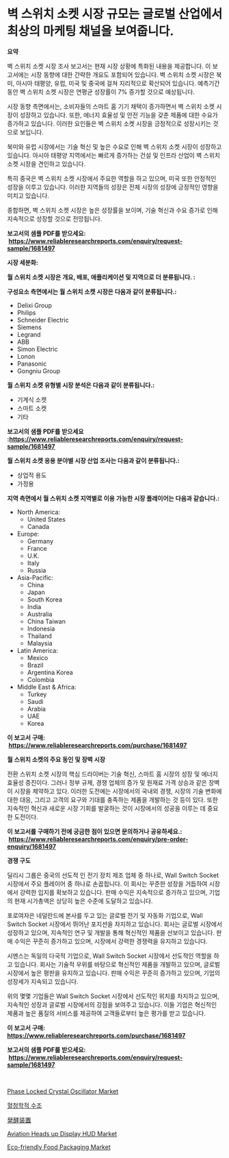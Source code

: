 <p><h1>벽 스위치 소켓 시장 규모는 글로벌 산업에서 최상의 마케팅 채널을 보여줍니다.</h1></p><p><strong>요약</strong></p>
<p><p>벽 스위치 소켓 시장 조사 보고서는 현재 시장 상황에 특화된 내용을 제공합니다. 이 보고서에는 시장 동향에 대한 간략한 개요도 포함되어 있습니다. 벽 스위치 소켓 시장은 북미, 아시아 태평양, 유럽, 미국 및 중국에 걸쳐 지리적으로 확산되어 있습니다. 예측기간 동안 벽 스위치 소켓 시장은 연평균 성장률이 7% 증가할 것으로 예상됩니다. </p><p>시장 동향 측면에서는, 소비자들의 스마트 홈 기기 채택이 증가하면서 벽 스위치 소켓 시장이 성장하고 있습니다. 또한, 에너지 효율성 및 안전 기능을 갖춘 제품에 대한 수요가 증가하고 있습니다. 이러한 요인들은 벽 스위치 소켓 시장을 긍정적으로 성장시키는 것으로 보입니다.</p><p>북미와 유럽 시장에서는 기술 혁신 및 높은 수요로 인해 벽 스위치 소켓 시장이 성장하고 있습니다. 아시아 태평양 지역에서는 빠르게 증가하는 건설 및 인프라 산업이 벽 스위치 소켓 시장을 견인하고 있습니다. </p><p>특히 중국은 벽 스위치 소켓 시장에서 주요한 역할을 하고 있으며, 미국 또한 안정적인 성장을 이루고 있습니다. 이러한 지역들의 성장은 전체 시장의 성장에 긍정적인 영향을 미치고 있습니다. </p><p>종합하면, 벽 스위치 소켓 시장은 높은 성장률을 보이며, 기술 혁신과 수요 증가로 인해 지속적으로 성장할 것으로 전망됩니다.</p></p>
<p><strong>보고서의 샘플 PDF를 받으세요: &nbsp;<a href="https://www.reliableresearchreports.com/enquiry/request-sample/1681497">https://www.reliableresearchreports.com/enquiry/request-sample/1681497</a></strong></p>
<p><strong>시장 세분화:</strong></p>
<p><strong> 월 스위치 소켓 시장은 개요, 배포, 애플리케이션 및 지역으로 더 분류됩니다. :</strong></p>
<p><strong>구성요소 측면에서는 월 스위치 소켓 시장은 다음과 같이 분류됩니다.:</strong></p>
<p><ul><li>Delixi Group</li><li>Philips</li><li>Schneider Electric</li><li>Siemens</li><li>Legrand</li><li>ABB</li><li>Simon Electric</li><li>Lonon</li><li>Panasonic</li><li>Gongniu Group</li></ul></p>
<p><strong> 월 스위치 소켓 유형별 시장 분석은 다음과 같이 분류됩니다.:</strong></p>
<p><ul><li>기계식 소켓</li><li>스마트 소켓</li><li>기타</li></ul></p>
<p><strong>보고서의 샘플 PDF를 받으세요 :<a href="https://www.reliableresearchreports.com/enquiry/request-sample/1681497">https://www.reliableresearchreports.com/enquiry/request-sample/1681497</a></strong></p>
<p><strong> 월 스위치 소켓 응용 분야별 시장 산업 조사는 다음과 같이 분류됩니다.:</strong></p>
<p><ul><li>상업적 용도</li><li>가정용</li></ul></p>
<p><strong>지역 측면에서 월 스위치 소켓 지역별로 이용 가능한 시장 플레이어는 다음과 같습니다.:</strong></p>
<p><ul>
    <li>
        North America:
        <ul>
            <li>United States</li>
            <li>Canada</li>
        </ul>
    </li>
    <li>
        Europe:
        <ul>
            <li>Germany</li>
            <li>France</li>
            <li>U.K.</li>
            <li>Italy</li>
            <li>Russia</li>
        </ul>
    </li>
    <li>
        Asia-Pacific:
        <ul>
            <li>China</li>
            <li>Japan</li>
            <li>South Korea</li>
            <li>India</li>
            <li>Australia</li>
            <li>China Taiwan</li>
            <li>Indonesia</li>
            <li>Thailand</li>
            <li>Malaysia</li>
        </ul>
    </li>
    <li>
        Latin America:
        <ul>
            <li>Mexico</li>
            <li>Brazil</li>
            <li>Argentina Korea</li>
            <li>Colombia</li>
        </ul>
    </li>
    <li>
        Middle East & Africa:
        <ul>
            <li>Turkey</li>
            <li>Saudi</li>
            <li>Arabia</li>
            <li>UAE</li>
            <li>Korea</li>
        </ul>
    </li>
    </ul></p>
<p><strong>이 보고서 구매: &nbsp;<a href="https://www.reliableresearchreports.com/purchase/1681497">https://www.reliableresearchreports.com/purchase/1681497</a></strong></p>
<p><strong>월 스위치 소켓의 주요 동인 및 장벽 시장</strong></p>
<p><p>전환 스위치 소켓 시장의 핵심 드라이버는 기술 혁신, 스마트 홈 시장의 성장 및 에너지 효율성 증진이다. 그러나 정부 규제, 경쟁 업체의 증가 및 원재료 가격 상승과 같은 장벽이 시장을 제약하고 있다. 이러한 도전에는 시장에서의 국내외 경쟁, 시장의 기술 변화에 대한 대응, 그리고 고객의 요구와 기대를 충족하는 제품을 개발하는 것 등이 있다. 또한 지속적인 혁신과 새로운 시장 기회를 발굴하는 것이 시장에서의 성공을 이루는 데 중요한 도전이다.</p></p>
<p><strong>이 보고서를 구매하기 전에 궁금한 점이 있으면 문의하거나 공유하세요.: &nbsp;<a href="https://www.reliableresearchreports.com/enquiry/pre-order-enquiry/1681497">https://www.reliableresearchreports.com/enquiry/pre-order-enquiry/1681497</a></strong></p>
<p><strong>경쟁 구도</strong></p>
<p><p>딜리시 그룹은 중국의 선도적 인 전기 장치 제조 업체 중 하나로, Wall Switch Socket 시장에서 주요 플레이어 중 하나로 손꼽힙니다. 이 회사는 꾸준한 성장을 거듭하여 시장에서 강력한 입지를 확보하고 있습니다. 판매 수익은 지속적으로 증가하고 있으며, 기업의 현재 시가총액은 상당히 높은 수준에 도달하고 있습니다.</p><p>포로여자은 네덜란드에 본사를 두고 있는 글로벌 전기 및 자동화 기업으로, Wall Switch Socket 시장에서 뛰어난 포지션을 차지하고 있습니다. 회사는 글로벌 시장에서 성장하고 있으며, 지속적인 연구 및 개발을 통해 혁신적인 제품을 선보이고 있습니다. 판매 수익은 꾸준히 증가하고 있으며, 시장에서 강력한 경쟁력을 유지하고 있습니다.</p><p>시멘스는 독일의 다국적 기업으로, Wall Switch Socket 시장에서 선도적인 역할을 하고 있습니다. 회사는 기술적 우위를 바탕으로 혁신적인 제품을 개발하고 있으며, 글로벌 시장에서 높은 평판을 유지하고 있습니다. 판매 수익은 꾸준히 증가하고 있으며, 기업의 성장세가 지속되고 있습니다.</p><p>위의 몇몇 기업들은 Wall Switch Socket 시장에서 선도적인 위치를 차지하고 있으며, 지속적인 성장과 글로벌 시장에서의 강점을 보여주고 있습니다. 이들 기업은 혁신적인 제품과 높은 품질의 서비스를 제공하여 고객들로부터 높은 평가를 받고 있습니다.</p></p>
<p><strong>이 보고서 구매: &nbsp; <a href="https://www.reliableresearchreports.com/purchase/1681497">https://www.reliableresearchreports.com/purchase/1681497</a></strong></p>
<p><strong>보고서의 샘플 PDF를 받으세요: &nbsp;<a href="https://www.reliableresearchreports.com/enquiry/request-sample/1681497">https://www.reliableresearchreports.com/enquiry/request-sample/1681497</a></strong><strong></strong></p>
<p>&nbsp;</p>
<p><p><a href="https://view.publitas.com/reportprime-1/phase-locked-crystal-oscillator-market-size-reflecting-a-forecast-till-2031-market-by-type-by-application-and-by-geography/">Phase Locked Crystal Oscillator Market</a></p><p><a href="https://medium.com/@danykakilback/%EC%84%B8%EA%B7%A0%ED%95%99%EC%A0%81-%EC%88%98%EC%98%A8-%EC%9A%95%EC%A1%B0-%EC%8B%9C%EC%9E%A5-%EC%A1%B0%EC%82%AC-%EB%B3%B4%EA%B3%A0%EC%84%9C-%EA%B7%B8-%EC%97%AD%EC%82%AC-%EB%B0%8F-2024%EB%85%84%EB%B6%80%ED%84%B0-2031%EB%85%84%EA%B9%8C%EC%A7%80%EC%9D%98-%EC%98%88%EC%B8%A1-426bc29fef91">혈청학적 수조</a></p><p><a href="https://github.com/ihabdkwlxs948/Market-Research-Report-List-1/blob/main/8471848193971.md">発酵装置</a></p><p><a href="https://view.publitas.com/reportprime-1/aviation-heads-up-display-hud-market-centers-on-aspects-such-as-market-growth-market-share-market-opportunity-and-projected-forecasts-spanning-from-2024-to-2031/">Aviation Heads up Display HUD Market</a></p><p><a href="https://rainy-horn-d69.notion.site/Eco-friendly-Food-Packaging-Market-Research-Report-The-Key-To-Successful-Business-Strategy-Forecast-2fec5b4bfe4e48108da6a0f3adc34946">Eco-friendly Food Packaging Market</a></p></p>